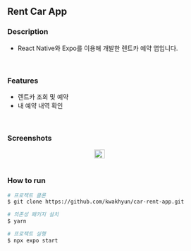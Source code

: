 ## Rent Car App

### Description

- React Native와 Expo를 이용해 개발한 렌트카 예약 앱입니다.
<br>

### Features

- 렌트카 조회 및 예약
- 내 예약 내역 확인
<br>

### Screenshots

<div style="display: flex; gap: 2%; flex-wrap: wrap; justify-content: center">
  <img src="https://user-images.githubusercontent.com/73919235/209583159-7085eab3-5d02-4a08-a8d4-704648b09804.png" width="22%" />
</div>
<br>

### How to run

```bash
# 프로젝트 클론
$ git clone https://github.com/kwakhyun/car-rent-app.git

# 의존성 패키지 설치
$ yarn

# 프로젝트 실행
$ npx expo start
```
